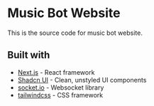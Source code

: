 # Music Bot Website

This is the source code for music bot website.

## Built with

- [Next.js](https://nextjs.org/) - React framework
- [Shadcn UI](https://ui.shadcn.com) - Clean, unstyled UI components
- [socket.io](https://socket.io/) - Websocket library
- [tailwindcss](https://tailwindcss.com/) - CSS framework
